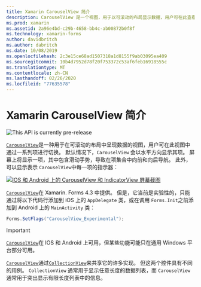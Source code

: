 ```yaml
---
title: Xamarin CarouselView 简介
description: CarouselView 是一个视图，用于以可滚动的布局显示数据，用户可在此查看项的集合。
ms.prod: xamarin
ms.assetid: 2a96e4bd-c29b-4658-bb4c-ab00872b0f8f
ms.technology: xamarin-forms
author: davidbritch
ms.author: dabritch
ms.date: 10/08/2019
ms.openlocfilehash: 2c3e15ce68ad1507318a1d8155f9ab03095ea409
ms.sourcegitcommit: 10b4d7952d78f20f753372c53af6feb16918555c
ms.translationtype: MT
ms.contentlocale: zh-CN
ms.lasthandoff: 02/26/2020
ms.locfileid: "77635578"
---
```

# <a name="xamarinforms-carouselview-introduction"></a>Xamarin CarouselView 简介

![](~/media/shared/preview.png "This API is currently pre-release")

[`CarouselView`](xref:Xamarin.Forms.CarouselView)是一种用于在可滚动的布局中呈现数据的视图，用户可在此视图中通过一系列项进行切换。 默认情况下，`CarouselView` 会以水平方向显示其项。 屏幕上将显示一项，其中包含滑动手势，导致在项集合中向前和向后导航。 此外，可以显示表示 `CarouselView`中每一项的指示器：

[![IOS 和 Android 上的 CarouselView 和 IndicatorView 屏幕截图](populate-data-images/indicators.png "IndicatorView 圆圈")](populate-data-images/indicators-large.png#lightbox "IndicatorView 圆圈")

[`CarouselView`](xref:Xamarin.Forms.CarouselView)在 Xamarin. Forms 4.3 中提供。 但是，它当前是实验性的，只能通过将以下代码行添加到 iOS 上的 `AppDelegate` 类，或在调用 `Forms.Init`之前添加到 Android 上的 `MainActivity` 类：

```csharp
Forms.SetFlags("CarouselView_Experimental");
```

> [!IMPORTANT]
> [`CarouselView`](xref:Xamarin.Forms.CarouselView)在 IOS 和 Android 上可用，但某些功能可能只在通用 Windows 平台部分可用。

[`CarouselView`](xref:Xamarin.Forms.CarouselView)通过[`CollectionView`](xref:Xamarin.Forms.CollectionView)来共享它的许多实现。 但这两个控件具有不同的用例。 `CollectionView` 通常用于显示任意长度的数据列表，而 `CarouselView` 通常用于突出显示有限长度列表中的信息。
